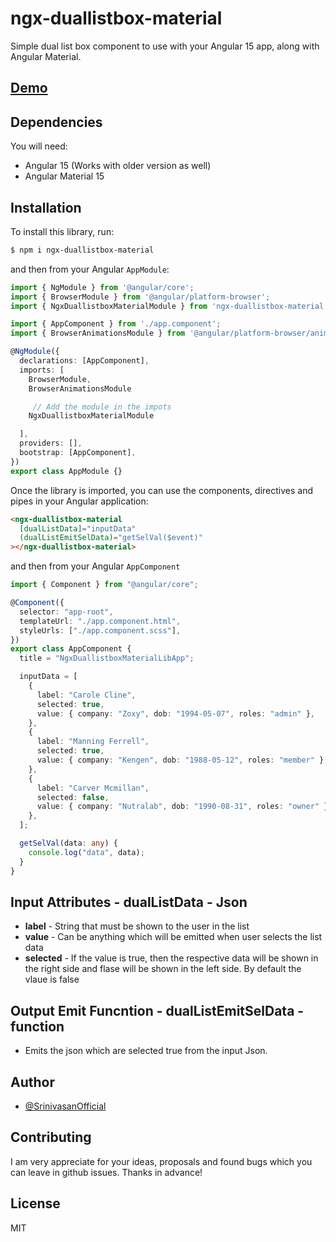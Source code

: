 # ngx-duallistbox-material

Simple dual list box component to use with your Angular 15 app, along with Angular Material.

## [Demo](https://srinivasanofficial.github.io/NgxDuallistboxMaterial/)

## Dependencies

You will need:

- Angular 15 (Works with older version as well)
- Angular Material 15

## Installation

To install this library, run:

```bash
$ npm i ngx-duallistbox-material
```

and then from your Angular `AppModule`:

```typescript
import { NgModule } from '@angular/core';
import { BrowserModule } from '@angular/platform-browser';
import { NgxDuallistboxMaterialModule } from 'ngx-duallistbox-material';

import { AppComponent } from './app.component';
import { BrowserAnimationsModule } from '@angular/platform-browser/animations';

@NgModule({
  declarations: [AppComponent],
  imports: [
    BrowserModule,
    BrowserAnimationsModule

     // Add the module in the impots
    NgxDuallistboxMaterialModule

  ],
  providers: [],
  bootstrap: [AppComponent],
})
export class AppModule {}

```

Once the library is imported, you can use the components, directives and pipes in your Angular application:

```html
<ngx-duallistbox-material
  [dualListData]="inputData"
  (dualListEmitSelData)="getSelVal($event)"
></ngx-duallistbox-material>
```

and then from your Angular `AppComponent`

```typescript
import { Component } from "@angular/core";

@Component({
  selector: "app-root",
  templateUrl: "./app.component.html",
  styleUrls: ["./app.component.scss"],
})
export class AppComponent {
  title = "NgxDuallistboxMaterialLibApp";

  inputData = [
    {
      label: "Carole Cline",
      selected: true,
      value: { company: "Zoxy", dob: "1994-05-07", roles: "admin" },
    },
    {
      label: "Manning Ferrell",
      selected: true,
      value: { company: "Kengen", dob: "1988-05-12", roles: "member" },
    },
    {
      label: "Carver Mcmillan",
      selected: false,
      value: { company: "Nutralab", dob: "1990-08-31", roles: "owner" },
    },
  ];

  getSelVal(data: any) {
    console.log("data", data);
  }
}
```

## Input Attributes - dualListData - Json

- **label** - String that must be shown to the user in the list
- **value** - Can be anything which will be emitted when user selects the list data
- **selected** - If the value is true, then the respective data will be shown in the right side and flase will be shown in the left side. By default the vlaue is false

## Output Emit Funcntion - dualListEmitSelData - function

- Emits the json which are selected true from the input Json.

## Author

- [@SrinivasanOfficial](https://github.com/orgs/SrinivasanOfficial)

## Contributing

I am very appreciate for your ideas, proposals and found bugs which you can leave in github issues. Thanks in advance!

## License

MIT
